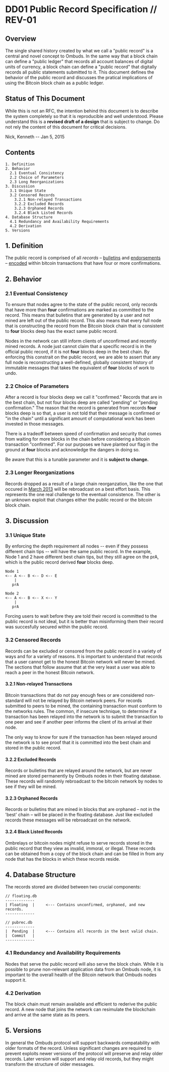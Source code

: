 <!-- title: Public Record -->
DD01 Public Record Specification // REV-01
================================

Overview
--------
The single shared history created by what we call a "public record" is a central and novel concept to Ombuds.
In the same way that a block chain can define a "public ledger" that records all account balances of digital units of currency, a block chain can define a "public record" that digitally records all public statements submitted to it.
This document defines the behavior of the public record and discusses the pratical implications of using the Bitcoin block chain as a public ledger.


## Status of This Document

While this is not an RFC, the intention behind this document is to describe the system completely so that it is reproducible and well understood.
Please understand this is a **revised draft of a design** that is subject to change. 
Do not rely the content of this document for critical decisions.

Nick, Kenneth -- Jan 5, 2015


## Contents
    1. Definition
    2. Behavior
      2.1 Eventual Consistency
      2.2 Choice of Parameters
      2.3 Long Reorganizations
    3. Discussion
      3.1 Unique State
      3.2 Censored Records  
        3.2.1 Non-relayed Transactions
        3.2.2 Excluded Records
        3.2.3 Orphaned Records
        3.2.4 Black Listed Records
    4. Database Structure
      4.1 Redundancy and Availability Requirements
      4.2 Derivation
    5. Versions


## 1. Definition

The public record is comprised of all *records* – [bulletins](/bulletin) and [endorsements](/endorsement) – [encoded](/record-encoding-formats) within bitcoin transactions that have four or more confirmations.  

   
## 2. Behavior
### 2.1 Eventual Consistency

To ensure that nodes agree to the state of the public record, only records that have more than **four** confirmations are marked as committed to the record.
This means that bulletins that are generated by a user and not mined are left out of the public record.
This also means that every full node that is constructing the record from the Bitcoin block chain that is consistent to **four** blocks deep has the exact same public record.

Nodes in the network can still inform clients of unconfirmed and recently mined records. 
A node just cannot claim that a specific record is in the official public record, if it is not **four** blocks deep in the best chain.
By enforcing this constrait on the public record, we are able to assert that any full node is reconstructing a well-defined, globally consistent history of immutable messages that takes the equivalent of **four** blocks of work to undo.

### 2.2 Choice of Parameters

After a record is four blocks deep we call it "confirmed."
Records that are in the best chain, but not four blocks deep are called "pending" or "pending confirmation."
The reason that the record is generated from records **four** blocks deep is so that, a user is not told that their message is confirmed or "in the chain" until a significant amount of computational work has been invested in those messages.

There is a tradeoff between speed of confirmation and security that comes from waiting for more blocks in the chain before considering a bitcoin transaction "confirmed".
For our purposes we have planted our flag in the ground at **four** blocks and acknowledge the dangers in doing so. 

Be aware that this is a tunable parameter and it is **subject to change.**

### 2.3 Longer Reorganizations

Records dropped as a result of a large chain reorganzation, like the one that occured in [March 2013](https://github.com/bitcoin/bips/blob/master/bip-0050.mediawiki) will be rebroadcast on a best effort basis.
This represents the one real challenge to the eventual consistence.
The other is an unknown exploit that changes either the public record or the bitcoin block chain.


## 3. Discussion

### 3.1 Unique State
By enforcing the depth requirement all nodes -- even if they possess different chain tips -- will have the same public record.
In the example, Node 1 and 2 have different best chain tips, but they still agree on the prA, which is the public record derived **four** blocks deep.


    Node 1
    <-- A <-- B <-- D <-- E
        |
       prA

    Node 2
    <-- A <-- B <-- X <-- Y
        |  
       prA 

Forcing users to wait before they are told their record is committed to the public record is not ideal, but it is better than misinforming them their record was succesfully secured within the public record.

### 3.2 Censored Records

Records can be excluded or censored from the public record in a variety of ways and for a variety of reasons.
It is important to understand that records that a user cannot get to the honest Bitcoin network will never be mined.
The sections that follow assume that at the very least a user was able to reach a peer in the honest Bitcoin network.

#### 3.2.1 Non-relayed Transactions

Bitcoin transactions that do not pay enough fees or are considered non-standard will not be relayed by Bitcoin network peers.
For records submitted to peers to be mined, the containing transaction must conform to the networks rules.
The common, if insecure technique, to determine if a transaction has been relayed into the network is to submit the transaction to one peer and see if another peer informs the client of its arrival at their node.

The only way to know for sure if the transaction has been relayed around the network is to see proof that it is committed into the best chain and stored in the public record.

#### 3.2.2 Excluded Records

Records or bulletins that are relayed around the network, but are never mined are stored permanently by Ombuds nodes in their floating database. 
These records will randomly rebroadcast to the bitcoin network by nodes to see if they will be mined. 

#### 3.2.3 Orphaned Records

Records or bulletins that are mined in blocks that are orphaned – not in the 'best' chain – will be placed in the floating database.
Just like excluded records these messages will be rebroadcast on the network.

#### 3.2.4 Black Listed Records

Ombrelays or bitcoin nodes might refuse to serve records stored in the public record that they view as invalid, immoral, or illegal.
These records can be obtained from a copy of the block chain and can be filled in from any node that has the blocks in which these records reside.

## 4. Database Structure

The records stored are divided between two crucial components:

    // floating.db
    -------------
    | Floating  |     <--- Contains unconfirmed, orphaned, and new records.
    -------------

    // pubrec.db
    -------------
    |  Pending  |     <--- Contains all records in the best valid chain.
    |  Commit   |
    -------------

### 4.1 Redundancy and Availability Requirements

Nodes that serve the public record will also serve the block chain.
While it is possible to prune non-relevant application data from an Ombuds node, it is important to the overall health of the Bitcoin network that Ombuds nodes support it.

### 4.2 Derivation 

The block chain must remain available and efficient to rederive the public record.
A new node that joins the network can resimulate the blockchain and arrive at the same state as its peers.

## 5. Versions

In general the Ombuds protocol will support backwards compatability with older formats of the record.
Unless significant changes are required to prevent exploits newer versions of the protocol will preserve and relay older records.
Later version will support and relay old records, but they might transform the structure of older messages.


